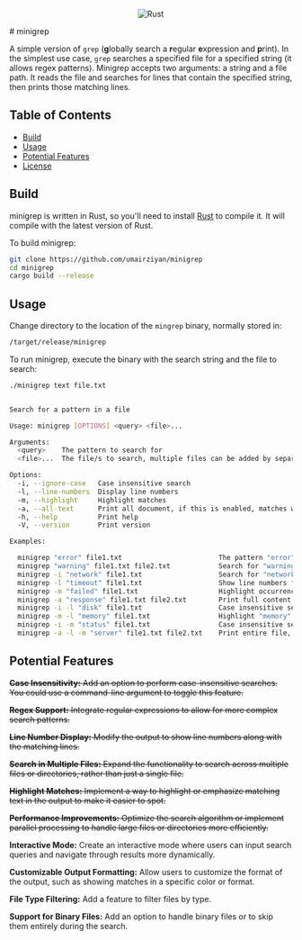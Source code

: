 <p align="center">
  <img src="https://github.com/umairziyan/minigrep/actions/workflows/rust.yml/badge.svg" alt="Rust">
</p>
# minigrep

A simple version of `grep` (**g**lobally search a **r**egular **e**xpression and
**p**rint). In the simplest use case, `grep` searches a specified file for a specified string (it allows regex patterns). Minigrep accepts two arguments: a string and a file path. It reads the file and searches for lines that contain the specified string, then prints those matching lines.

## Table of Contents

- [Build](#build)
- [Usage](#usage)
- [Potential Features](#potential-features)
- [License](#license)

## Build

minigrep is written in Rust, so you'll need to install [Rust](https://www.rust-lang.org/) to compile it. It will compile with the latest version of Rust.

To build minigrep:

```sh
git clone https://github.com/umairziyan/minigrep
cd minigrep
cargo build --release
```

## Usage

Change directory to the location of the `mingrep` binary, normally stored in:

```sh
/target/release/minigrep
```

To run minigrep, execute the binary with the search string and the file to search:

```sh
./minigrep text file.txt
```

```sh

Search for a pattern in a file

Usage: minigrep [OPTIONS] <query> <file>...

Arguments:
  <query>    The pattern to search for
  <file>...  The file/s to search, multiple files can be added by separating them with a space, e.g. file1.txt, file2.txt

Options:
  -i, --ignore-case   Case insensitive search
  -l, --line-numbers  Display line numbers
  -m, --highlight     Highlight matches
  -a, --all-text      Print all document, if this is enabled, matches will automatically be highlighted.
  -h, --help          Print help
  -V, --version       Print version

Examples:

  minigrep "error" file1.txt                        The pattern "error" in `file1.txt`
  minigrep "warning" file1.txt file2.txt            Search for "warning" in `file1.txt` and `file2.txt`
  minigrep -i "network" file1.txt                   Search for "network" in `file1.txt` ignoring case
  minigrep -l "timeout" file1.txt                   Show line numbers for "timeout" matches in `file1.txt`
  minigrep -m "failed" file1.txt                    Highlight occurrences of "failed" in `file1.txt`
  minigrep -a "response" file1.txt file2.txt        Print full content with "response" highlighted
  minigrep -i -l "disk" file1.txt                   Case insensitive search with line numbers for "disk"
  minigrep -m -l "memory" file1.txt                 Highlight "memory" and show line numbers in `file1.txt`
  minigrep -i -m "status" file1.txt                 Case insensitive search for "status" with highlighting
  minigrep -a -l -m "server" file1.txt file2.txt    Print entire file, highlight "server", and show line numbers

```

## Potential Features

~~**Case Insensitivity:** Add an option to perform case-insensitive searches. You could use a command-line argument to toggle this feature.~~

~~**Regex Support:** Integrate regular expressions to allow for more complex search patterns.~~

~~**Line Number Display:** Modify the output to show line numbers along with the matching lines.~~

~~**Search in Multiple Files:** Expand the functionality to search across multiple files or directories, rather than just a single file.~~

~~**Highlight Matches:** Implement a way to highlight or emphasize matching text in the output to make it easier to spot.~~

~~**Performance Improvements:** Optimize the search algorithm or implement parallel processing to handle large files or directories more efficiently.~~

**Interactive Mode:** Create an interactive mode where users can input search queries and navigate through results more dynamically.

**Customizable Output Formatting:** Allow users to customize the format of the output, such as showing matches in a specific color or format.

**File Type Filtering:** Add a feature to filter files by type.

**Support for Binary Files:** Add an option to handle binary files or to skip them entirely during the search.
